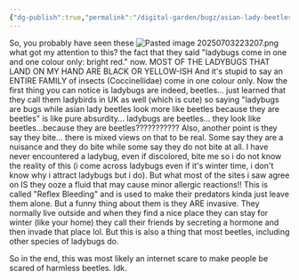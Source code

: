 ```yaml
---
{"dg-publish":true,"permalink":"/digital-garden/bugz/asian-lady-beetles-vs-ladybugs/"}
---
```



So, you probably have seen these
![Pasted image 20250703223207.png](/img/user/Pasted%20image%2020250703223207.png)
what got my attention to this? the fact that they said "ladybugs come in one and one colour only: bright red." now.
MOST OF THE LADYBUGS THAT LAND ON MY HAND ARE BLACK OR YELLOW-ISH 
And it's stupid to say an ENTIRE FAMILY of insects (Coccinellidae) come in one colour only. 
Now the first thing you can notice is ladybugs are indeed, beetles... just learned that they call them ladybirds in UK as well (which is cute) so saying "ladybugs are bugs while asian lady beetles look more like beetles because they are beetles" is like pure absurdity... ladybugs are beetles... they look like beetles...because they are beetles???????????
Also, another point is they say they bite... there is mixed views on that to be real. Some say they are a nuisance and they do bite while some say they do not bite at all. I have never encountered a ladybug, even if discolored, bite me so i do not know the reality of this (i come across ladybugs even if it's winter time, i don't know why i attract ladybugs but i do). But what most of the sites i saw agree on IS they ooze a fluid that may cause minor allergic reactions!! This is called "Reflex Bleeding" and is used to make their predators kinda just leave them alone.
But a funny thing about them is they ARE invasive. They normally live outside and when they find a nice place they can stay for winter (like your home) they call their friends by secreting a hormone and then invade that place lol. But this is also a thing that most beetles, including other species of ladybugs do.

So in the end, this was most likely an internet scare to make people be scared of harmless beetles. Idk.
